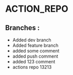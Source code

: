 # ACTION_REPO
## Branches :
  * Added dev branch
  * Added feature branch
  * added some comment
  * added push comment
  * added 123 comment
  * actions repo 13213

